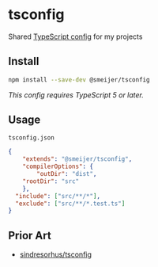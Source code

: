 # tsconfig

Shared [TypeScript config](tsconfig) for my projects

## Install

```sh
npm install --save-dev @smeijer/tsconfig
```

*This config requires TypeScript 5 or later.*

## Usage

`tsconfig.json`

```json
{
	"extends": "@smeijer/tsconfig",
	"compilerOptions": {
		"outDir": "dist",
    "rootDir": "src"
	},
  "include": ["src/**/*"],
  "exclude": ["src/**/*.test.ts"]
}
```

[tsconfig]: https://www.typescriptlang.org/docs/handbook/tsconfig-json.html

## Prior Art

- [sindresorhus/tsconfig](https://github.com/sindresorhus/tsconfig)
